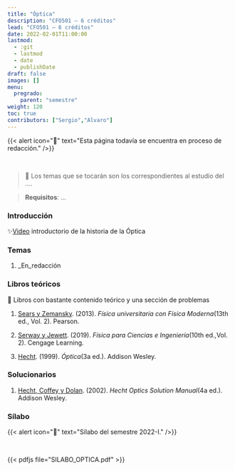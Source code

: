 ```yaml
---
title: "Óptica"
description: "CFO501 — 6 créditos"
lead: "CFO501 — 6 créditos"
date: 2022-02-01T11:00:00
lastmod:
  - :git
  - lastmod
  - date
  - publishDate
draft: false
images: []
menu:
  pregrado:
    parent: "semestre"
weight: 120
toc: true
contributors: ["Sergio","Alvaro"]
---
```


{{< alert icon="🔔" text="Esta página todavía se encuentra en proceso de redacción." />}}

<br>

> 📌 Los temas que se tocarán son los correspondientes al estudio del ....

[](ignored)

> <b>Requisitos</b>: ...

### Introducción

✨[Video](https://www.youtube.com/watch?v=a7ZHi2kDndo) introductorio de la historia de la Óptica

### Temas

1. _En_redacción

### Libros teóricos

🔸 Libros con bastante contenido teórico y una sección de problemas

1. [Sears y Zemansky](https://drive.google.com/file/d/1UL5N5tOzg7CX_hqzdJ27o5u6Tqovkd_6/view?usp=sharing). (2013). *Física universitaria con Física Moderna*(13th ed., Vol. 2). Pearson.

2. [Serway y Jewett](https://drive.google.com/file/d/1JEbZMzHgeeTxnWq70dh3g15DDDhn_seZ/view?usp=sharing). (2019). *Física para Ciencias e Ingeniería*(10th ed.,Vol. 2). Cengage Learning.

3. [Hecht](https://drive.google.com/file/d/1sizB_Id_OJGc3BleO8-DCzGpYJlLAT2R/view?usp=sharing). (1999). *Óptica*(3a ed.). Addison Wesley.

### Solucionarios

1. [Hecht, Coffey y Dolan](https://drive.google.com/file/d/1MaQXCpE1mw6ZP4CqUpgxyTqjvr5KK-4W/view?usp=sharing). (2002). *Hecht Optics Solution Manual*(4a ed.). Addison Wesley.

### Sílabo

{{< alert icon="🔔" text="Sílabo del semestre 2022-I." />}}

<br>

{{< pdfjs file="SILABO_OPTICA.pdf" >}}
